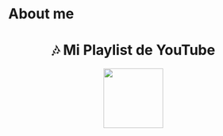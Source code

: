 <h1>About me</h1>
<h1 align="center">🎶 Mi Playlist de YouTube</h1>
<p align="center">
  <a href="https://www.youtube.com/playlist?list=RDINbxTEerZSk">
    <img src="https://img.youtube.com/vi/INbxTEerZSk/hqdefault.jpg" height="120px">
  </a>
</p>
